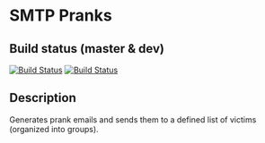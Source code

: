 # SMTP Pranks

## Build status (master & dev)

[![Build Status](https://travis-ci.org/nyg/smtp-pranks.svg?branch=master)](https://travis-ci.org/nyg/smtp-pranks)
[![Build Status](https://travis-ci.org/nyg/smtp-pranks.svg?branch=dev)](https://travis-ci.org/nyg/smtp-pranks)

## Description

Generates prank emails and sends them to a defined list of victims (organized into groups).
